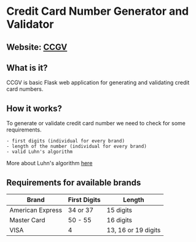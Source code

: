 # Credit Card Number Generator and Validator

## Website: [CCGV](https://ccgv.herokuapp.com/)

## What is it?
CCGV is basic Flask web application for generating and validating credit card numbers.

## How it works?
To generate or validate credit card number we need to check for some requirements.

    - first digits (individual for every brand)
    - length of the number (individual for every brand)
    - valid Luhn's algorithm

More about Luhn's algorithm [here](https://www.geeksforgeeks.org/luhn-algorithm/)

## Requirements for available brands
 **Brand**            | **First Digits**     | **Length**               
 -------------------- | -------------------- | ---------------------
 American Express     | 34 or 37             | 15 digits            
 Master Card          | 50 - 55              | 16 digits            
 VISA                 | 4                    | 13, 16 or 19 digits                 
